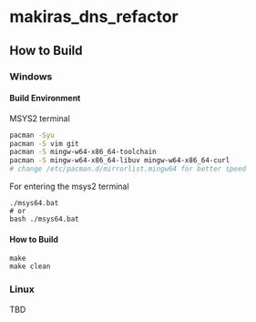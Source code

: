 <!--
 * @Author: Makiras
 * @Date: 2020-07-29 16:01:41
 * @LastEditTime: 2020-08-06 22:08:27
 * @LastEditors: Makiras
 * @Description: 
 * @FilePath: \makiras_dns_refact\README.md
 * @Licensed under the Apache License, Version 2.0 (the "License");
 * @Copyright 2020 @Makiras
-->
# makiras_dns_refactor

## How to Build

### Windows

#### Build Environment  

MSYS2 terminal 
```bash
pacman -Syu
pacman -S vim git 
pacman -S mingw-w64-x86_64-toolchain
pacman -S mingw-w64-x86_64-libuv mingw-w64-x86_64-curl
# change /etc/pacman.d/mirrorlist.mingw64 for better speed
```

For entering the msys2 terminal 
```
./msys64.bat
# or
bash ./msys64.bat
```

#### How to Build
```
make
make clean
```

### Linux

TBD